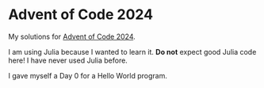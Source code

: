 # Advent of Code 2024

My solutions for [Advent of Code 2024](https://adventofcode.com/2024).

I am using Julia because I wanted to learn it.
**Do not** expect good Julia code here!
I have never used Julia before.

I gave myself a Day 0 for a Hello World program.
